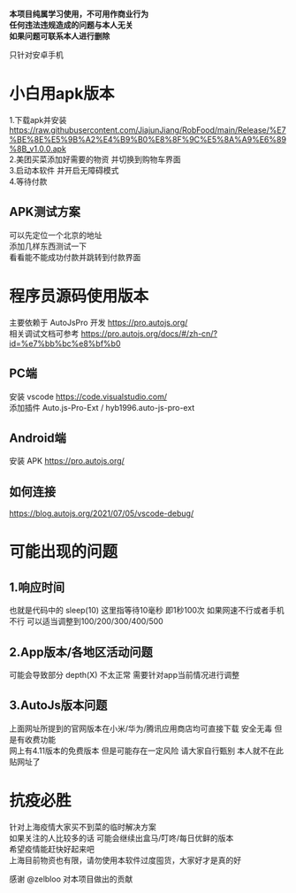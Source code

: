 **本项目纯属学习使用，不可用作商业行为  
任何违法违规造成的问题与本人无关  
如果问题可联系本人进行删除**

只针对安卓手机  

# 小白用apk版本
1.下载apk并安装 https://raw.githubusercontent.com/JiajunJiang/RobFood/main/Release/%E7%BE%8E%E5%9B%A2%E4%B9%B0%E8%8F%9C%E5%8A%A9%E6%89%8B_v1.0.0.apk  
2.美团买菜添加好需要的物资 并切换到购物车界面  
3.启动本软件 并开启无障碍模式  
4.等待付款  

## APK测试方案
可以先定位一个北京的地址  
添加几样东西测试一下   
看看能不能成功付款并跳转到付款界面

# 程序员源码使用版本
主要依赖于 AutoJsPro 开发 https://pro.autojs.org/  
相关调试文档可参考 https://pro.autojs.org/docs/#/zh-cn/?id=%e7%bb%bc%e8%bf%b0  

## PC端  
安装 vscode https://code.visualstudio.com/  
添加插件 Auto.js-Pro-Ext / hyb1996.auto-js-pro-ext

## Android端  
安装 APK https://pro.autojs.org/

## 如何连接
https://blog.autojs.org/2021/07/05/vscode-debug/



# 可能出现的问题
## 1.响应时间  
也就是代码中的 sleep(10) 这里指等待10毫秒 即1秒100次 如果网速不行或者手机不行 可以适当调整到100/200/300/400/500  
## 2.App版本/各地区活动问题  
可能会导致部分 depth(X) 不太正常 需要针对app当前情况进行调整
## 3.AutoJs版本问题
上面网址所提到的官网版本在小米/华为/腾讯应用商店均可直接下载 安全无毒 但是有收费功能  
网上有4.11版本的免费版本 但是可能存在一定风险 请大家自行甄别 本人就不在此贴网址了  
  

# 抗疫必胜
针对上海疫情大家买不到菜的临时解决方案  
如果关注的人比较多的话 可能会继续出盒马/叮咚/每日优鲜的版本  
希望疫情能赶快好起来吧  
上海目前物资也有限，请勿使用本软件过度囤货，大家好才是真的好

感谢 @zelbloo 对本项目做出的贡献

